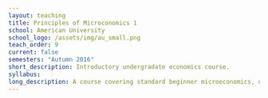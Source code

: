 ```yaml
---
layout: teaching
title: Principles of Microconomics 1
school: American University
school_logo: /assets/img/au_small.png
teach_order: 9
current: false
semesters: "Autumn 2016"
short_description: Introductory undergradate economics course.
syllabus: 
long_description: A course covering standard beginner microeconomics, using Mankiw's Prinicples textbook.
---
```


